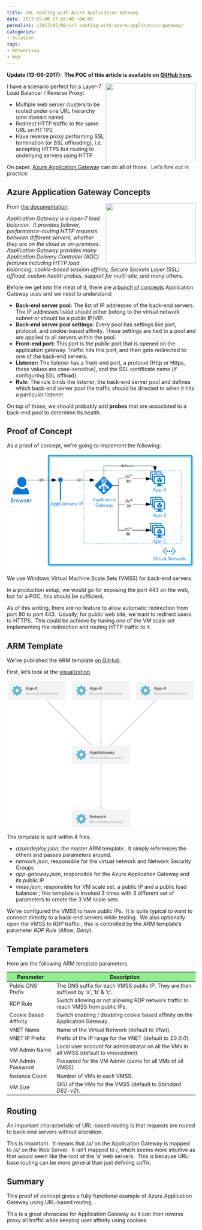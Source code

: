 ```yaml
---
title: URL Routing with Azure Application Gateway
date: 2017-05-08 17:58:40 -04:00
permalink: /2017/05/08/url-routing-with-azure-application-gateway/
categories:
- Solution
tags:
- Networking
- Web
---
```

<strong>Update (13-06-2017):  The POC of this article is available on <a href="https://github.com/vplauzon/app-gateway/tree/master/vmss-path-routing-windows">GitHub here</a>.</strong>

<img style="background-image:none;float:right;padding-top:0;padding-left:0;display:inline;padding-right:0;border-width:0;" src="https://static.pexels.com/photos/66100/pexels-photo-66100.jpeg" width="240" height="208" align="right" border="0" />I have a scenario perfect for a Layer-7 Load Balancer / Reverse Proxy:
<ul>
 	<li>Multiple web server clusters to be routed under one URL hierarchy (one domain name)</li>
 	<li>Redirect HTTP traffic to the same URL on HTTPS</li>
 	<li>Have reverse proxy performing SSL termination (or SSL offloading), i.e. accepting HTTPS but routing to underlying servers using HTTP</li>
</ul>
On paper, <a href="https://azure.microsoft.com/en-us/documentation/articles/application-gateway-introduction/" target="_blank" rel="noopener noreferrer">Azure Application Gateway</a> can do all of those.  Let’s fine out in practice.
<h2>Azure Application Gateway Concepts</h2>
<img style="background-image:none;float:right;padding-top:0;padding-left:0;display:inline;padding-right:0;border-width:0;" src="https://static.pexels.com/photos/48898/wood-cube-abc-cube-letters-48898.jpeg" width="240" height="160" align="right" border="0" />From <a href="https://docs.microsoft.com/en-us/azure/application-gateway/application-gateway-create-gateway-arm" target="_blank" rel="noopener">the documentation</a>:

<em>Application Gateway is a layer-7 load balancer.  It provides failover, performance-routing HTTP requests between different servers, whether they are on the cloud or on-premises. Application Gateway provides many Application Delivery Controller (ADC) features including HTTP load balancing, cookie-based session affinity, Secure Sockets Layer (SSL) offload, custom health probes, support for multi-site, and many others.</em>

Before we get into the meat of it, there are a <a href="https://docs.microsoft.com/en-us/azure/application-gateway/application-gateway-create-gateway-arm" target="_blank" rel="noopener">bunch of concepts</a> Application Gateway uses and we need to understand:
<ul>
 	<li><strong>Back-end server pool:</strong> The list of IP addresses of the back-end servers. The IP addresses listed should either belong to the virtual network subnet or should be a public IP/VIP.</li>
 	<li><strong>Back-end server pool settings:</strong> Every pool has settings like port, protocol, and cookie-based affinity. These settings are tied to a pool and are applied to all servers within the pool.</li>
 	<li><strong>Front-end port:</strong> This port is the public port that is opened on the application gateway. Traffic hits this port, and then gets redirected to one of the back-end servers.</li>
 	<li><strong>Listener:</strong> The listener has a front-end port, a protocol (Http or Https, these values are case-sensitive), and the SSL certificate name (if configuring SSL offload).</li>
 	<li><strong>Rule:</strong> The rule binds the listener, the back-end server pool and defines which back-end server pool the traffic should be directed to when it hits a particular listener.</li>
</ul>
On top of those, we should probably add <strong>probes</strong> that are associated to a back-end pool to determine its health.
<h2>Proof of Concept</h2>
As a proof of concept, we’re going to implement the following:

<a href="/assets/2017/5/url-routing-with-azure-application-gateway/image.png"><img style="background-image:none;padding-top:0;padding-left:0;display:inline;padding-right:0;border-width:0;" title="image" src="/assets/2017/5/url-routing-with-azure-application-gateway/image_thumb.png" alt="image" border="0" /></a>

We use Windows Virtual Machine Scale Sets (VMSS) for back-end servers.

In a production setup, we would go for exposing the port 443 on the web, but for a POC, this should be sufficient.

As of this writing, there are no feature to allow automatic redirection from port 80 to port 443.  Usually, for public web site, we want to redirect users to HTTPS.  This could be achieve by having one of the VM scale set implementing the redirection and routing HTTP traffic to it.
<h2>ARM Template</h2>
We’ve published the ARM template <a href="https://github.com/vplauzon/app-gateway/tree/master/vmss-path-routing-windows" target="_blank" rel="noopener">on GitHub</a>.

First, let’s look at the <a href="http://armviz.io/#/?load=https%3A%2F%2Fraw.githubusercontent.com%2Fvplauzon%2Fapp-gateway%2Fmaster%2Fvmss-path-routing-windows%2Fazuredeploy.json" target="_blank" rel="noopener">visualization</a>.

<a href="/assets/2017/5/url-routing-with-azure-application-gateway/image1.png"><img style="background-image:none;padding-top:0;padding-left:0;display:inline;padding-right:0;border-width:0;" title="image" src="/assets/2017/5/url-routing-with-azure-application-gateway/image_thumb1.png" alt="image" border="0" /></a>

The template is split within 4 files:
<ul>
 	<li><em>azuredeploy.json</em>, the master ARM template.  It simply references the others and passes parameters around.</li>
 	<li><em>network.json</em>, responsible for the virtual network and Network Security Groups</li>
 	<li><em>app-gateway.json</em>, responsible for the Azure Application Gateway and its public IP</li>
 	<li><em>vmss.json</em>, responsible for VM scale set, a public IP and a public load balancer ; this template is invoked 3 times with 3 different set of parameters to create the 3 VM scale sets</li>
</ul>
We’ve configured the VMSS to have public IPs.  It is quite typical to want to connect directly to a back-end servers while testing.  We also optionally open the VMSS to RDP traffic ; this is controlled by the ARM template’s parameter <em>RDP Rule</em> (<em>Allow</em>, <em>Deny</em>).
<h2>Template parameters</h2>
Here are the following ARM template parameters.
<table>
<thead>
<tr style="background:lightgreen;">
<th>Parameter</th>
<th>Description</th>
</tr>
</thead>
<tbody>
<tr>
<td>Public DNS Prefix</td>
<td>The DNS suffix for each VMSS public IP.
They are then suffixed by ‘a’, ‘b’ &amp; ‘c’.</td>
</tr>
<tr>
<td>RDP Rule</td>
<td>Switch allowing or not allowing RDP network traffic to reach VMSS from public IPs.</td>
</tr>
<tr>
<td>Cookie Based Affinity</td>
<td>Switch enabling / disabling cookie based affinity on the Application Gateway.</td>
</tr>
<tr>
<td>VNET Name</td>
<td>Name of the Virtual Network (default to <em>VNet</em>).</td>
</tr>
<tr>
<td>VNET IP Prefix</td>
<td>Prefix of the IP range for the VNET (default to <em>10.0.0</em>).</td>
</tr>
<tr>
<td>VM Admin Name</td>
<td>Local user account for administrator on all the VMs in all VMSS (default to <em>vmssadmin</em>).</td>
</tr>
<tr>
<td>VM Admin Password</td>
<td>Password for the VM Admin (same for all VMs of all VMSS).</td>
</tr>
<tr>
<td>Instance Count</td>
<td>Number of VMs in each VMSS.</td>
</tr>
<tr>
<td>VM Size</td>
<td>SKU of the VMs for the VMSS (default to <em>Standard DS2-v2</em>).</td>
</tr>
</tbody>
</table>
<h2>Routing</h2>
An important characteristic of URL-based routing is that requests are routed to back-end servers without alteration.

This is important.  It means that /a/ on the Application Gateway is mapped to /a/ on the Web Server.  It isn’t mapped to /, which seems more intuitive as that would seem like the root of the ‘a’ web servers.  This is because URL-base routing can be more general than just defining suffix.
<h2>Summary</h2>
This proof of concept gives a fully functional example of Azure Application Gateway using URL-based routing.

This is a great showcase for Application Gateway as it can then reverse proxy all traffic while keeping user affinity using cookies.